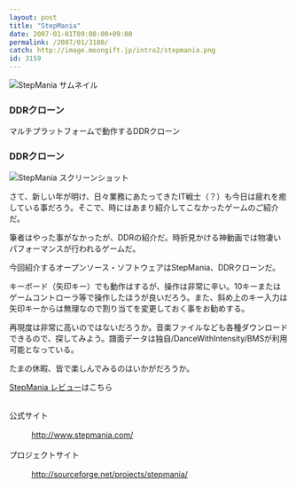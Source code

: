 ```yaml
---
layout: post
title: "StepMania"
date: 2007-01-01T09:00:00+09:00
permalink: /2007/01/3180/
catch: http://image.moongift.jp/intro2/stepmania.png
id: 3159
---
```

 ![StepMania サムネイル](http://image.moongift.jp/intro2/stepmania.t.png "StepMania サムネイル")
  

### DDRクローン
  
マルチプラットフォームで動作するDDRクローン  
<!--more-->  

### DDRクローン
  

![StepMania スクリーンショット](http://image.moongift.jp/intro2/stepmania.png "StepMania スクリーンショット")

  

さて、新しい年が明け、日々業務にあたってきたIT戦士（？）も今日は疲れを癒している事だろう。そこで、時にはあまり紹介してこなかったゲームのご紹介だ。

  

筆者はやった事がなかったが、DDRの紹介だ。時折見かける神動画では物凄いパフォーマンスが行われるゲームだ。

  

今回紹介するオープンソース・ソフトウェアはStepMania、DDRクローンだ。

  

キーボード（矢印キー）でも動作はするが、操作は非常に辛い。10キーまたはゲームコントローラ等で操作したほうが良いだろう。また、斜め上のキー入力は矢印キーからは無理なので割り当てを変更しておく事をお勧めする。

  

再現度は非常に高いのではないだろうか。音楽ファイルなども各種ダウンロードできるので、探してみよう。譜面データは独自/DanceWithIntensity/BMSが利用可能となっている。

  

たまの休暇、皆で楽しんでみるのはいかがだろうか。

  

[StepMania レビュー](http://oss.moongift.jp/review/i-3188.html)はこちら

  
<dl>
<br><dt>公式サイト</dt>
<br><dd><a href="http://www.stepmania.com/" target="_blank">http://www.stepmania.com/</a></dd>
<br><dt>プロジェクトサイト</dt>
<br><dd><a href="http://sourceforge.net/projects/stepmania/" target="_blank">http://sourceforge.net/projects/stepmania/</a></dd>
<br>
</dl>